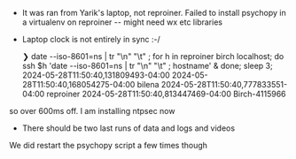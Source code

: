 - It was ran from Yarik's laptop, not reproiner.  Failed to install psychopy in a virtualenv on reproiner -- might need wx etc libraries
- Laptop clock is not entirely in sync :-/

    ❯ date --iso-8601=ns | tr "\n" "\t" ; for h in reproiner birch localhost; do ssh $h 'date --iso-8601=ns | tr "\n" "\t" ; hostname' & done; sleep 3;
    2024-05-28T11:50:40,131809493-04:00	
    2024-05-28T11:50:40,168054275-04:00	bilena
    2024-05-28T11:50:40,777833551-04:00	reproiner
    2024-05-28T11:50:40,813447469-04:00	Birch-4115966

so over 600ms off. I am installing ntpsec now

- There should be two last runs of data and logs and videos

 We did restart the psychopy script  a few times though
